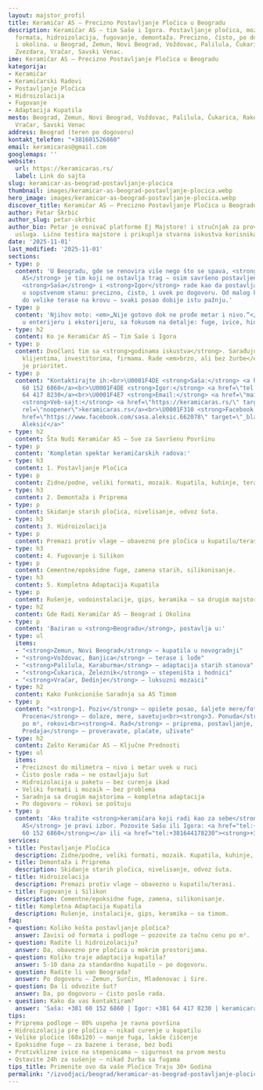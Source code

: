 ```yaml
---
layout: majstor_profil
title: Keramičar AS – Precizno Postavljanje Pločica u Beogradu
description: Keramičar AS – tim Saše i Igora. Postavljanje pločica, mozaika, velikih
  formata, hidroizolacija, fugovanje, demontaža. Precizno, čisto, po dogovoru. Beograd
  i okolina. u Beograd, Zemun, Novi Beograd, Voždovac, Palilula, Čukarica, Rakovica,
  Zvezdara, Vračar, Savski Venac.
ime: Keramičar AS – Precizno Postavljanje Pločica u Beogradu
kategorija:
- Keramičar
- Keramičarski Radovi
- Postavljanje Pločica
- Hidroizolacija
- Fugovanje
- Adaptacija Kupatila
mesto: Beograd, Zemun, Novi Beograd, Voždovac, Palilula, Čukarica, Rakovica, Zvezdara,
  Vračar, Savski Venac
address: Beograd (teren po dogovoru)
kontakt_telefon: "+381601526860"
email: keramicaras@gmail.com
googlemaps: ''
website:
  url: https://keramicaras.rs/
  label: Link do sajta
slug: keramicar-as-beograd-postavljanje-plocica
thumbnail: images/keramicar-as-beograd-postavljanje-plocica.webp
hero_image: images/keramicar-as-beograd-postavljanje-plocica.webp
discover_title: Keramičar AS – Precizno Postavljanje Pločica u Beogradu
author: Petar Škrbić
author_slug: petar-skrbic
author_bio: Petar je osnivač platforme Ej Majstore! i stručnjak za proveru kvaliteta
  usluga. Lično testira majstore i prikuplja stvarna iskustva korisnika širom Srbije.
date: '2025-11-01'
last_modified: '2025-11-01'
sections:
- type: p
  content: 'U Beogradu, gde se renovira više nego što se spava, <strong>Keramičar
    AS</strong> je tim koji ne ostavlja trag – osim savršeno postavljenih pločica.
    <strong>Saša</strong> i <strong>Igor</strong> rade kao da postavljaju keramiku
    u sopstvenom stanu: precizno, čisto, i uvek po dogovoru. Od malog kupatila u starogradnji
    do velike terase na krovu – svaki posao dobije istu pažnju.'
- type: p
  content: 'Njihov moto: <em>„Nije gotovo dok ne prođe metar i nivo.“</em> Radovi
    u enterijeru i eksterijeru, sa fokusom na detalje: fuge, ivice, hidroizolaciju.'
- type: h2
  content: Ko je Keramičar AS – Tim Saše i Igora
- type: p
  content: Dvočlani tim sa <strong>godinama iskustva</strong>. Sarađuju sa privatnim
    klijentima, investitorima, firmama. Rade <em>brzo, ali bez žurbe</em> – kvalitet
    je prioritet.
- type: p
  content: "Kontaktirajte ih:<br>\U0001F4DE <strong>Saša:</strong> <a href=\"tel:+381601526860\">+381
    60 152 6860</a><br>\U0001F4DE <strong>Igor:</strong> <a href=\"tel:+381644178230\">+381
    64 417 8230</a><br>\U0001F4E7 <strong>Email:</strong> <a href=\"mailto:keramicaras@gmail.com\">keramicaras@gmail.com</a><br>\U0001F310
    <strong>Veb-sajt:</strong> <a href=\"https://keramicaras.rs/\" target=\"_blank\"
    rel=\"noopener\">keramicaras.rs</a><br>\U0001F310 <strong>Facebook:</strong> <a
    href=\"https://www.facebook.com/sasa.aleksic.662078\" target=\"_blank\" rel=\"noopener\">Saša
    Aleksić</a>"
- type: h2
  content: Šta Nudi Keramičar AS – Sve za Savršenu Površinu
- type: p
  content: 'Kompletan spektar keramičarskih radova:'
- type: h3
  content: 1. Postavljanje Pločica
- type: p
  content: Zidne/podne, veliki formati, mozaik. Kupatila, kuhinje, terase, stepeništa.
- type: h3
  content: 2. Demontaža i Priprema
- type: p
  content: Skidanje starih pločica, nivelisanje, odvoz šuta.
- type: h3
  content: 3. Hidroizolacija
- type: p
  content: Premazi protiv vlage – obavezno pre pločica u kupatilu/terasi.
- type: h3
  content: 4. Fugovanje i Silikon
- type: p
  content: Cementne/epoksidne fuge, zamena starih, silikonisanje.
- type: h3
  content: 5. Kompletna Adaptacija Kupatila
- type: p
  content: Rušenje, vodoinstalacije, gips, keramika – sa drugim majstorima.
- type: h2
  content: Gde Radi Keramičar AS – Beograd i Okolina
- type: p
  content: 'Baziran u <strong>Beogradu</strong>, postavlja u:'
- type: ul
  items:
  - "<strong>Zemun, Novi Beograd</strong> – kupatila u novogradnji"
  - "<strong>Voždovac, Banjica</strong> – terase i lođe"
  - "<strong>Palilula, Karaburma</strong> – adaptacija starih stanova"
  - "<strong>Čukarica, Železnik</strong> – stepeništa i hodnici"
  - "<strong>Vračar, Dedinje</strong> – luksuzni mozaici"
- type: h2
  content: Kako Funkcioniše Saradnja sa AS Timom
- type: p
  content: "<strong>1. Poziv</strong> – opišete posao, šaljete mere/fotke<br><strong>2.
    Procena</strong> – dolaze, mere, savetuju<br><strong>3. Ponuda</strong> – cena
    po m², rokovi<br><strong>4. Rad</strong> – priprema, postavljanje, čišćenje<br><strong>5.
    Predaja</strong> – proveravate, plaćate, uživate"
- type: h2
  content: Zašto Keramičar AS – Ključne Prednosti
- type: ul
  items:
  - Preciznost do milimetra – nivo i metar uvek u ruci
  - Čisto posle rada – ne ostavljaju šut
  - Hidroizolacija u paketu – bez curenja ikad
  - Veliki formati i mozaik – bez problema
  - Saradnja sa drugim majstorima – kompletna adaptacija
  - Po dogovoru – rokovi se poštuju
- type: p
  content: 'Ako tražite <strong>keramičara koji radi kao za sebe</strong> – <strong>Keramičar
    AS</strong> je pravi izbor. Pozovite Sašu ili Igora: <a href="tel:+381601526860"><strong>+381
    60 152 6860</strong></a> ili <a href="tel:+381644178230"><strong>+381 64 417 8230</strong></a>.'
services:
- title: Postavljanje Pločica
  description: Zidne/podne, veliki formati, mozaik. Kupatila, kuhinje, terase.
- title: Demontaža i Priprema
  description: Skidanje starih pločica, nivelisanje, odvoz šuta.
- title: Hidroizolacija
  description: Premazi protiv vlage – obavezno u kupatilu/terasi.
- title: Fugovanje i Silikon
  description: Cementne/epoksidne fuge, zamena, silikonisanje.
- title: Kompletna Adaptacija Kupatila
  description: Rušenje, instalacije, gips, keramika – sa timom.
faq:
- question: Koliko košta postavljanje pločica?
  answer: Zavisi od formata i podloge – pozovite za tačnu cenu po m².
- question: Radite li hidroizolaciju?
  answer: Da, obavezno pre pločica u mokrim prostorijama.
- question: Koliko traje adaptacija kupatila?
  answer: 5-10 dana za standardno kupatilo – po dogovoru.
- question: Radite li van Beograda?
  answer: Po dogovoru – Zemun, Surčin, Mladenovac i šire.
- question: Da li odvozite šut?
  answer: Da, po dogovoru – čisto posle rada.
- question: Kako da vas kontaktiram?
  answer: 'Saša: +381 60 152 6860 | Igor: +381 64 417 8230 | keramicaras@gmail.com'
tips:
- Priprema podloge – 80% uspeha je ravna površina
- Hidroizolacija pre pločica – nikad curenje u kupatilu
- Velike pločice (60x120) – manje fuga, lakše čišćenje
- Epoksidne fuge – za bazene i terase, bez buđi
- Protivklizne ivice na stepenicama – sigurnost na prvom mestu
- Ostavite 24h za sušenje – nikad žurba sa fugama
tips_title: Primenite ovo da vaše Pločice Traju 30+ Godina
permalink: "/izvodjaci/beograd/keramicar-as-beograd-postavljanje-plocica/"
---
```

